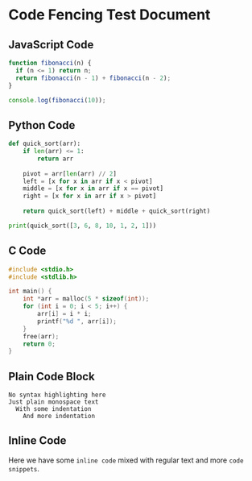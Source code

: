 # Code Fencing Test Document

## JavaScript Code

```javascript
function fibonacci(n) {
  if (n <= 1) return n;
  return fibonacci(n - 1) + fibonacci(n - 2);
}

console.log(fibonacci(10));
```

## Python Code

```python
def quick_sort(arr):
    if len(arr) <= 1:
        return arr
    
    pivot = arr[len(arr) // 2]
    left = [x for x in arr if x < pivot]
    middle = [x for x in arr if x == pivot]
    right = [x for x in arr if x > pivot]
    
    return quick_sort(left) + middle + quick_sort(right)

print(quick_sort([3, 6, 8, 10, 1, 2, 1]))
```

## C Code

```c
#include <stdio.h>
#include <stdlib.h>

int main() {
    int *arr = malloc(5 * sizeof(int));
    for (int i = 0; i < 5; i++) {
        arr[i] = i * i;
        printf("%d ", arr[i]);
    }
    free(arr);
    return 0;
}
```

## Plain Code Block

```
No syntax highlighting here
Just plain monospace text
  With some indentation
    And more indentation
```

## Inline Code

Here we have some `inline code` mixed with regular text and more `code snippets`.